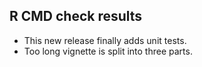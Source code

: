## R CMD check results

- This new release finally adds unit tests.
- Too long vignette is split into three parts.